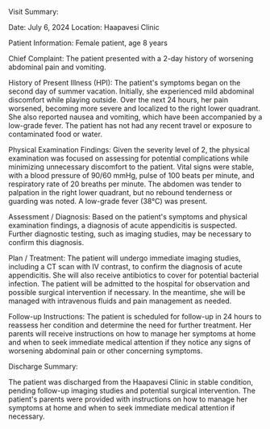 Visit Summary:

Date: July 6, 2024
Location: Haapavesi Clinic

Patient Information:
Female patient, age 8 years

Chief Complaint:
The patient presented with a 2-day history of worsening abdominal pain and vomiting.

History of Present Illness (HPI):
The patient's symptoms began on the second day of summer vacation. Initially, she experienced mild abdominal discomfort while playing outside. Over the next 24 hours, her pain worsened, becoming more severe and localized to the right lower quadrant. She also reported nausea and vomiting, which have been accompanied by a low-grade fever. The patient has not had any recent travel or exposure to contaminated food or water.

Physical Examination Findings:
Given the severity level of 2, the physical examination was focused on assessing for potential complications while minimizing unnecessary discomfort to the patient. Vital signs were stable, with a blood pressure of 90/60 mmHg, pulse of 100 beats per minute, and respiratory rate of 20 breaths per minute. The abdomen was tender to palpation in the right lower quadrant, but no rebound tenderness or guarding was noted. A low-grade fever (38°C) was present.

Assessment / Diagnosis:
Based on the patient's symptoms and physical examination findings, a diagnosis of acute appendicitis is suspected. Further diagnostic testing, such as imaging studies, may be necessary to confirm this diagnosis.

Plan / Treatment:
The patient will undergo immediate imaging studies, including a CT scan with IV contrast, to confirm the diagnosis of acute appendicitis. She will also receive antibiotics to cover for potential bacterial infection. The patient will be admitted to the hospital for observation and possible surgical intervention if necessary. In the meantime, she will be managed with intravenous fluids and pain management as needed.

Follow-up Instructions:
The patient is scheduled for follow-up in 24 hours to reassess her condition and determine the need for further treatment. Her parents will receive instructions on how to manage her symptoms at home and when to seek immediate medical attention if they notice any signs of worsening abdominal pain or other concerning symptoms.

Discharge Summary:

The patient was discharged from the Haapavesi Clinic in stable condition, pending follow-up imaging studies and potential surgical intervention. The patient's parents were provided with instructions on how to manage her symptoms at home and when to seek immediate medical attention if necessary.